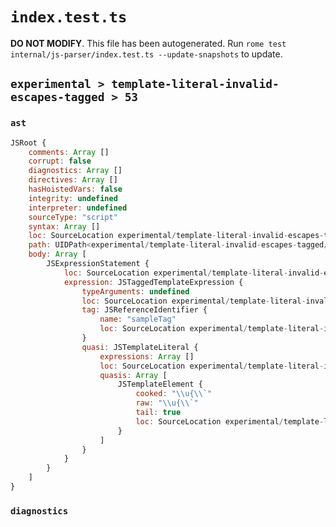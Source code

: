 # `index.test.ts`

**DO NOT MODIFY**. This file has been autogenerated. Run `rome test internal/js-parser/index.test.ts --update-snapshots` to update.

## `experimental > template-literal-invalid-escapes-tagged > 53`

### `ast`

```javascript
JSRoot {
	comments: Array []
	corrupt: false
	diagnostics: Array []
	directives: Array []
	hasHoistedVars: false
	integrity: undefined
	interpreter: undefined
	sourceType: "script"
	syntax: Array []
	loc: SourceLocation experimental/template-literal-invalid-escapes-tagged/53/input.js 1:0-1:16
	path: UIDPath<experimental/template-literal-invalid-escapes-tagged/53/input.js>
	body: Array [
		JSExpressionStatement {
			loc: SourceLocation experimental/template-literal-invalid-escapes-tagged/53/input.js 1:0-1:16
			expression: JSTaggedTemplateExpression {
				typeArguments: undefined
				loc: SourceLocation experimental/template-literal-invalid-escapes-tagged/53/input.js 1:0-1:16
				tag: JSReferenceIdentifier {
					name: "sampleTag"
					loc: SourceLocation experimental/template-literal-invalid-escapes-tagged/53/input.js 1:0-1:9 (sampleTag)
				}
				quasi: JSTemplateLiteral {
					expressions: Array []
					loc: SourceLocation experimental/template-literal-invalid-escapes-tagged/53/input.js 1:9-1:16
					quasis: Array [
						JSTemplateElement {
							cooked: "\\u{\\`"
							raw: "\\u{\\`"
							tail: true
							loc: SourceLocation experimental/template-literal-invalid-escapes-tagged/53/input.js 1:10-1:15
						}
					]
				}
			}
		}
	]
}
```

### `diagnostics`

```

```
